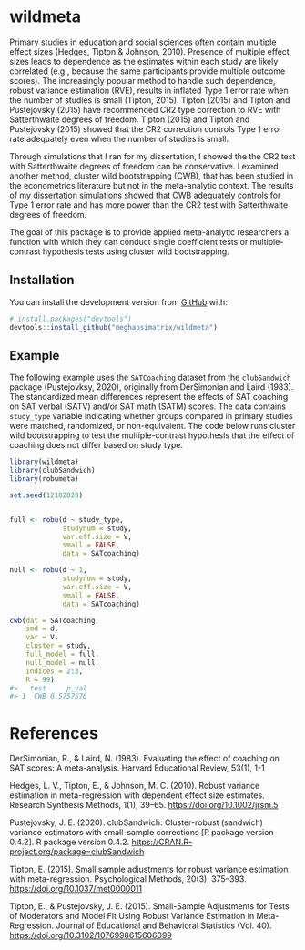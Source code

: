 
<!-- README.md is generated from README.Rmd. Please edit that file -->

# wildmeta

<!-- badges: start -->
<!-- badges: end -->

Primary studies in education and social sciences often contain multiple
effect sizes (Hedges, Tipton & Johnson, 2010). Presence of multiple
effect sizes leads to dependence as the estimates within each study are
likely correlated (e.g., because the same participants provide multiple
outcome scores). The increasingly popular method to handle such
dependence, robust variance estimation (RVE), results in inflated Type 1
error rate when the number of studies is small (Tipton, 2015). Tipton
(2015) and Tipton and Pustejovsky (2015) have recommended CR2 type
correction to RVE with Satterthwaite degrees of freedom. Tipton (2015)
and Tipton and Pustejovsky (2015) showed that the CR2 correction
controls Type 1 error rate adequately even when the number of studies is
small.

Through simulations that I ran for my dissertation, I showed the the CR2
test with Satterthwaite degrees of freedom can be conservative. I
examined another method, cluster wild bootstrapping (CWB), that has been
studied in the econometrics literature but not in the meta-analytic
context. The results of my dissertation simulations showed that CWB
adequately controls for Type 1 error rate and has more power than the
CR2 test with Satterthwaite degrees of freedom.

The goal of this package is to provide applied meta-analytic researchers
a function with which they can conduct single coefficient tests or
multiple-contrast hypothesis tests using cluster wild bootstrapping.

## Installation

You can install the development version from
[GitHub](https://github.com/) with:

``` r
# install.packages("devtools")
devtools::install_github("meghapsimatrix/wildmeta")
```

## Example

The following example uses the `SATCoaching` dataset from the
`clubSandwich` package (Pustejovksy, 2020), originally from DerSimonian
and Laird (1983). The standardized mean differences represent the
effects of SAT coaching on SAT verbal (SATV) and/or SAT math (SATM)
scores. The data contains `study_type` variable indicating whether
groups compared in primary studies were matched, randomized, or
non-equivalent. The code below runs cluster wild bootstrapping to test
the multiple-contrast hypothesis that the effect of coaching does not
differ based on study type.

``` r
library(wildmeta)
library(clubSandwich)
library(robumeta)

set.seed(12102020)


full <- robu(d ~ study_type,
             studynum = study,
             var.eff.size = V,
             small = FALSE,
             data = SATcoaching)

null <- robu(d ~ 1,
             studynum = study,
             var.eff.size = V,
             small = FALSE,
             data = SATcoaching)

cwb(dat = SATcoaching,
    smd = d,
    var = V,
    cluster = study,
    full_model = full,
    null_model = null,
    indices = 2:3,
    R = 99)
#>   test     p_val
#> 1  CWB 0.5757576
```

# References

DerSimonian, R., & Laird, N. (1983). Evaluating the effect of coaching
on SAT scores: A meta-analysis. Harvard Educational Review, 53(1), 1-1

Hedges, L. V., Tipton, E., & Johnson, M. C. (2010). Robust variance
estimation in meta-regression with dependent effect size estimates.
Research Synthesis Methods, 1(1), 39–65.
<https://doi.org/10.1002/jrsm.5>

Pustejovsky, J. E. (2020). clubSandwich: Cluster-robust (sandwich)
variance estimators with small-sample corrections \[R package version
0.4.2\]. R package version 0.4.2.
<https://CRAN.R-project.org/package=clubSandwich>

Tipton, E. (2015). Small sample adjustments for robust variance
estimation with meta-regression. Psychological Methods, 20(3), 375–393.
<https://doi.org/10.1037/met0000011>

Tipton, E., & Pustejovsky, J. E. (2015). Small-Sample Adjustments for
Tests of Moderators and Model Fit Using Robust Variance Estimation in
Meta-Regression. Journal of Educational and Behavioral Statistics (Vol.
40). <https://doi.org/10.3102/1076998615606099>
